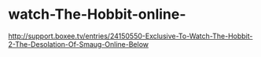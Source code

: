 watch-The-Hobbit-online-
========================

http://support.boxee.tv/entries/24150550-Exclusive-To-Watch-The-Hobbit-2-The-Desolation-Of-Smaug-Online-Below
